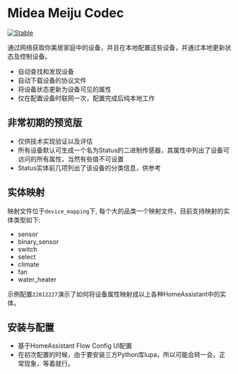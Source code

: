 # Midea Meiju Codec
 
 [![Stable](https://img.shields.io/github/v/release/georgezhao2010/midea-meiju-codec)](https://github.com/georgezhao2010/midea-meiju-codec/releases/latest)

通过网络获取你美居家庭中的设备，并且在本地配置这些设备，并通过本地更新状态及控制设备。

- 自动查找和发现设备
- 自动下载设备的协议文件
- 将设备状态更新为设备可见的属性
- 仅在配置设备时联网一次，配置完成后纯本地工作

## 非常初期的预览版
- 仅供技术实现验证以及评估
- 所有设备默认可生成一个名为Status的二进制传感器，其属性中列出了设备可访问的所有属性，当然有些值不可设置
- Status实体前几项列出了该设备的分类信息，供参考

## 实体映射
映射文件位于`device_mapping`下, 每个大的品类一个映射文件，目前支持映射的实体类型如下:
- sensor
- binary_sensor
- switch
- select
- climate
- fan
- water_heater

示例配置`22012227`演示了如何将设备属性映射成以上各种HomeAssistant中的实体。


## 安装与配置
- 基于HomeAssistant Flow Config UI配置
- 在初次配置的时候，由于要安装三方Python库lupa，所以可能会转一会，正常现象，等着就行。
